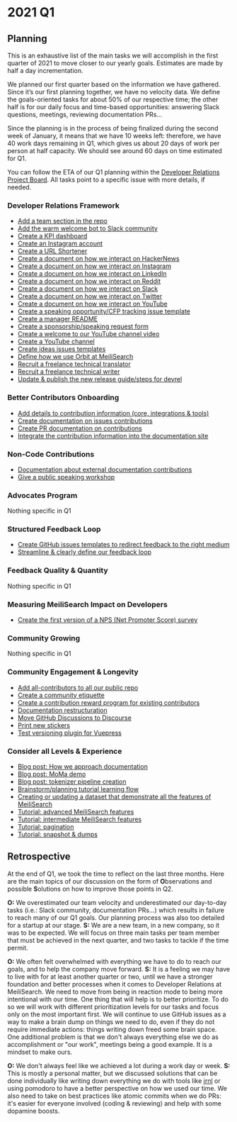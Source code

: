 # 2021 Q1

## Planning
This is an exhaustive list of the main tasks we will accomplish in the first quarter of 2021 to move closer to our yearly goals. Estimates are made by half a day incrementation.

We planned our first quarter based on the information we have gathered. Since it’s our first planning together, we have no velocity data. We define the goals-oriented tasks for about 50% of our respective time; the other half is for our daily focus and time-based opportunities: answering Slack questions, meetings, reviewing documentation PRs…

Since the planning is in the process of being finalized during the second week of January, it means that we have 10 weeks left: therefore, we have 40 work days remaining in Q1, which gives us about 20 days of work per person at half capacity. We should see around 60 days on time estimated for Q1.

You can follow the ETA of our Q1 planning within the [Developer Relations Project Board](https://github.com/orgs/meilisearch/projects/8). All tasks point to a specific issue with more details, if needed.

### Developer Relations Framework

- [Add a team section in the repo](https://github.com/meilisearch/devrel/issues/33)
- [Add the warm welcome bot to Slack community](https://github.com/meilisearch/devrel/issues/29)
- [Create a KPI dashboard](https://github.com/meilisearch/devrel/issues/95)
- [Create an Instagram account](https://github.com/meilisearch/devrel/issues/79)
- [Create a URL Shortener](https://github.com/meilisearch/devrel/issues/78)
- [Create a document on how we interact on HackerNews](https://github.com/meilisearch/devrel/issues/84)
- [Create a document on how we interact on Instagram](https://github.com/meilisearch/devrel/issues/87)
- [Create a document on how we interact on LinkedIn](https://github.com/meilisearch/devrel/issues/86)
- [Create a document on how we interact on Reddit](https://github.com/meilisearch/devrel/issues/80)
- [Create a document on how we interact on Slack](https://github.com/meilisearch/devrel/issues/113)
- [Create a document on how we interact on Twitter](https://github.com/meilisearch/devrel/issues/85)
- [Create a document on how we interact on YouTube](https://github.com/meilisearch/devrel/issues/88)
- [Create a speaking opportunity/CFP tracking issue template](https://github.com/meilisearch/devrel/issues/43)
- [Create a manager README](https://github.com/meilisearch/devrel/issues/4)
- [Create a sponsorship/speaking request form](https://github.com/meilisearch/devrel/issues/56)
- [Create a welcome to our YouTube channel video](https://github.com/meilisearch/devrel/issues/103)
- [Create a YouTube channel](https://github.com/meilisearch/devrel/issues/8)
- [Create ideas issues templates](https://github.com/meilisearch/devrel/issues/61)
- [Define how we use Orbit at MeiliSearch](https://github.com/meilisearch/devrel/issues/39)
- [Recruit a freelance technical translator](https://github.com/meilisearch/devrel/issues/119)
- [Recruit a freelance technical writer](https://github.com/meilisearch/devrel/issues/120)
- [Update & publish the new release guide/steps for devrel](https://github.com/meilisearch/devrel/issues/77)

### Better Contributors Onboarding

- [Add details to contribution information (core, integrations & tools)](https://github.com/meilisearch/devrel/issues/121)
- [Create documentation on issues contributions](https://github.com/meilisearch/devrel/issues/122)
- [Create PR documentation on contributions](https://github.com/meilisearch/devrel/issues/123)
- [Integrate the contribution information into the documentation site](https://github.com/meilisearch/devrel/issues/124)

### Non-Code Contributions
- [Documentation about external documentation contributions](https://github.com/meilisearch/devrel/issues/125)
- [Give a public speaking workshop](https://github.com/meilisearch/devrel/issues/59)

### Advocates Program
Nothing specific in Q1

### Structured Feedback Loop
- [Create GitHub issues templates to redirect feedback to the right medium](https://github.com/meilisearch/devrel/issues/126)
- [Streamline & clearly define our feedback loop](https://github.com/meilisearch/devrel/issues/127)

### Feedback Quality & Quantity
Nothing specific in Q1

### Measuring MeiliSearch Impact on Developers
- [Create the first version of a NPS (Net Promoter Score) survey](https://github.com/meilisearch/devrel/issues/51)

### Community Growing
Nothing specific in Q1

### Community Engagement & Longevity
- [Add all-contributors to all our public repo](https://github.com/meilisearch/devrel/issues/89)
- [Create a community etiquette](https://github.com/meilisearch/devrel/issues/99)
- [Create a contribution reward program for existing contributors](https://github.com/meilisearch/devrel/issues/128)
- [Documentation restructuration](https://github.com/meilisearch/documentation/issues/619)
- [Move GitHub Discussions to Discourse](https://github.com/meilisearch/devrel/issues/21)
- [Print new stickers](https://github.com/meilisearch/devrel/issues/100)
- [Test versioning plugin for Vuepress](https://github.com/meilisearch/documentation/issues/705)

### Consider all Levels & Experience
- [Blog post: How we approach documentation](https://github.com/meilisearch/devrel/issues/129)
- [Blog post: MoMa demo](https://github.com/meilisearch/devrel/issues/130)
- [Blog post: tokenizer pipeline creation](https://github.com/meilisearch/devrel/issues/133)
- [Brainstorm/planning tutorial learning flow](https://github.com/meilisearch/documentation/issues/706)
- [Creating or updating a dataset that demonstrate all the features of MeiliSearch](https://github.com/meilisearch/devrel/issues/134)
- [Tutorial: advanced MeiliSearch features](https://github.com/meilisearch/documentation/issues/708)
- [Tutorial: intermediate MeiliSearch features](https://github.com/meilisearch/documentation/issues/707)
- [Tutorial: pagination](https://github.com/meilisearch/devrel/issues/131)
- [Tutorial: snapshot & dumps](https://github.com/meilisearch/devrel/issues/132)

## Retrospective

At the end of Q1, we took the time to reflect on the last three months. Here are the main topics of our discussion on the form of **O**bservations and possible **S**olutions on how to improve those points in Q2.

**O:** We overestimated our team velocity and underestimated our day-to-day tasks (i.e.: Slack community, documentation PRs...) which results in failure to reach many of our Q1 goals. Our planning process was also too detailed for a startup at our stage.
**S:** We are a new team, in a new company, so it was to be expected. We will focus on three main tasks per team member that must be achieved in the next quarter, and two tasks to tackle if the time permit.

**O:** We often felt overwhelmed with everything we have to do to reach our goals, and to help the company move forward.
**S:** It is a feeling we may have to live with for at least another quarter or two, until we have a stronger foundation and better processes when it comes to Developer Relations at MeiliSearch. We need to move from being in reaction mode to being more intentional with our time. One thing that will help is to better prioritize. To do so we will work with different prioritization levels for our tasks and focus only on the most important first. We will continue to use GitHub issues as a way to make a brain dump on things we need to do, even if they do not require immediate actions: things writing down freed some brain space. One additional problem is that we don't always everything else we do as accomplishment or "our work", meetings being a good example. It is a mindset to make ours.

**O:** We don't always feel like we achieved a lot during a work day or week.
**S:** This is mostly a personal matter, but we discussed solutions that can be done individually like writing down everything we do with tools like [jrnl](https://github.com/jrnl-org/jrnl) or using pomodoro to have a better perspective on how we used our time. We also need to take on best practices like atomic commits when we do PRs: it's easier for everyone involved (coding & reviewing) and help with some dopamine boosts.
